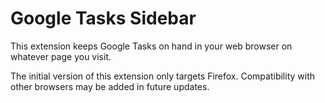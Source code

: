 # Google Tasks Sidebar

This extension keeps Google Tasks on hand in your web browser on whatever page you visit.

The initial version of this extension only targets Firefox.
Compatibility with other browsers may be added in future updates.
